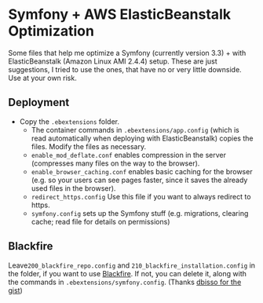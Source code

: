 # Symfony + AWS ElasticBeanstalk Optimization

Some files that help me optimize a Symfony (currently version 3.3) + with ElasticBeanstalk (Amazon Linux
AMI 2.4.4) setup. These are just suggestions, I tried to use the ones, that have no or very little
downside. Use at your own risk.

## Deployment

* Copy the `.ebextensions` folder.
  * The container commands in `.ebextensions/app.config` (which is read automatically when deploying
    with ElasticBeanstalk) copies the files. Modify the files as necessary.
  * `enable_mod_deflate.conf` enables compression in the server (compresses many files on the way
     to the browser).
  * `enable_browser_caching.conf` enables basic caching for the browser (e.g. so your users can
     see pages faster, since it saves the already used files in the browser).
  * `redirect_https.config` Use this file if you want to always redirect to https.
  * `symfony.config` sets up the Symfony stuff (e.g. migrations, clearing cache; read file for
     details on permissions)

## Blackfire

Leave`200_blackfire_repo.config` and `210_blackfire_installation.config` in the folder, if you want to use
[Blackfire](https://blackfire.io). If not, you can delete it, along with the commands in `.ebextensions/symfony.config`.
(Thanks [dbisso for the gist](https://gist.github.com/dbisso/a78b4e54dce60a9eedbde41d25699933))
